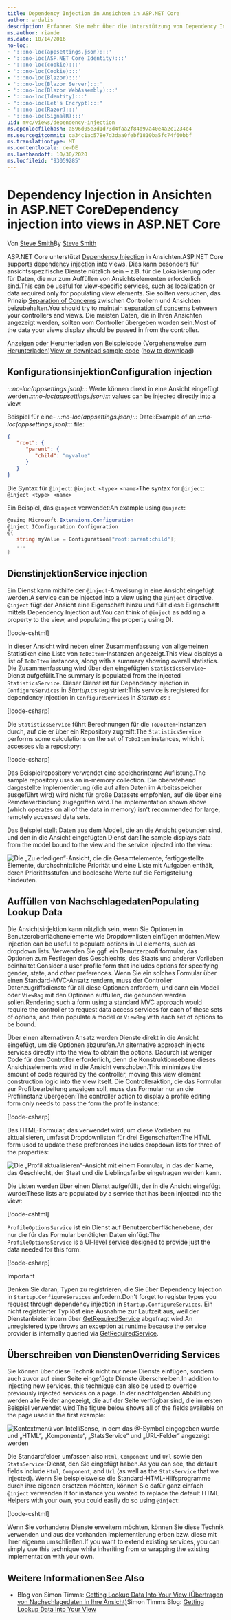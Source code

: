 ```yaml
---
title: Dependency Injection in Ansichten in ASP.NET Core
author: ardalis
description: Erfahren Sie mehr über die Unterstützung von Dependency Injection in Ansichten in ASP.NET Core.
ms.author: riande
ms.date: 10/14/2016
no-loc:
- ':::no-loc(appsettings.json):::'
- ':::no-loc(ASP.NET Core Identity):::'
- ':::no-loc(cookie):::'
- ':::no-loc(Cookie):::'
- ':::no-loc(Blazor):::'
- ':::no-loc(Blazor Server):::'
- ':::no-loc(Blazor WebAssembly):::'
- ':::no-loc(Identity):::'
- ":::no-loc(Let's Encrypt):::"
- ':::no-loc(Razor):::'
- ':::no-loc(SignalR):::'
uid: mvc/views/dependency-injection
ms.openlocfilehash: a596d05e3d1d73d4faa2f84d97a40e4a2c1234e4
ms.sourcegitcommit: ca34c1ac578e7d3daa0febf1810ba5fc74f60bbf
ms.translationtype: MT
ms.contentlocale: de-DE
ms.lasthandoff: 10/30/2020
ms.locfileid: "93059285"
---
```

# <a name="dependency-injection-into-views-in-aspnet-core"></a><span data-ttu-id="175b9-103">Dependency Injection in Ansichten in ASP.NET Core</span><span class="sxs-lookup"><span data-stu-id="175b9-103">Dependency injection into views in ASP.NET Core</span></span>

<span data-ttu-id="175b9-104">Von [Steve Smith](https://ardalis.com/)</span><span class="sxs-lookup"><span data-stu-id="175b9-104">By [Steve Smith](https://ardalis.com/)</span></span>

<span data-ttu-id="175b9-105">ASP.NET Core unterstützt [Dependency Injection](xref:fundamentals/dependency-injection) in Ansichten.</span><span class="sxs-lookup"><span data-stu-id="175b9-105">ASP.NET Core supports [dependency injection](xref:fundamentals/dependency-injection) into views.</span></span> <span data-ttu-id="175b9-106">Dies kann besonders für ansichtsspezifische Dienste nützlich sein – z.B. für die Lokalisierung oder für Daten, die nur zum Auffüllen von Ansichtselementen erforderlich sind.</span><span class="sxs-lookup"><span data-stu-id="175b9-106">This can be useful for view-specific services, such as localization or data required only for populating view elements.</span></span> <span data-ttu-id="175b9-107">Sie sollten versuchen, das Prinzip [Separation of Concerns](/dotnet/standard/modern-web-apps-azure-architecture/architectural-principles#separation-of-concerns) zwischen Controllern und Ansichten beizubehalten.</span><span class="sxs-lookup"><span data-stu-id="175b9-107">You should try to maintain [separation of concerns](/dotnet/standard/modern-web-apps-azure-architecture/architectural-principles#separation-of-concerns) between your controllers and views.</span></span> <span data-ttu-id="175b9-108">Die meisten Daten, die in Ihren Ansichten angezeigt werden, sollten vom Controller übergeben worden sein.</span><span class="sxs-lookup"><span data-stu-id="175b9-108">Most of the data your views display should be passed in from the controller.</span></span>

<span data-ttu-id="175b9-109">[Anzeigen oder Herunterladen von Beispielcode](https://github.com/dotnet/AspNetCore.Docs/tree/master/aspnetcore/mvc/views/dependency-injection/sample) ([Vorgehensweise zum Herunterladen](xref:index#how-to-download-a-sample))</span><span class="sxs-lookup"><span data-stu-id="175b9-109">[View or download sample code](https://github.com/dotnet/AspNetCore.Docs/tree/master/aspnetcore/mvc/views/dependency-injection/sample) ([how to download](xref:index#how-to-download-a-sample))</span></span>

## <a name="configuration-injection"></a><span data-ttu-id="175b9-110">Konfigurationsinjektion</span><span class="sxs-lookup"><span data-stu-id="175b9-110">Configuration injection</span></span>

<span data-ttu-id="175b9-111">*:::no-loc(appsettings.json):::* Werte können direkt in eine Ansicht eingefügt werden.</span><span class="sxs-lookup"><span data-stu-id="175b9-111">*:::no-loc(appsettings.json):::* values can be injected directly into a view.</span></span>

<span data-ttu-id="175b9-112">Beispiel für eine- *:::no-loc(appsettings.json):::* Datei:</span><span class="sxs-lookup"><span data-stu-id="175b9-112">Example of an *:::no-loc(appsettings.json):::* file:</span></span>

```json
{
   "root": {
      "parent": {
         "child": "myvalue"
      }
   }
}
```

<span data-ttu-id="175b9-113">Die Syntax für `@inject`: `@inject <type> <name>`</span><span class="sxs-lookup"><span data-stu-id="175b9-113">The syntax for `@inject`: `@inject <type> <name>`</span></span>

<span data-ttu-id="175b9-114">Ein Beispiel, das `@inject` verwendet:</span><span class="sxs-lookup"><span data-stu-id="175b9-114">An example using `@inject`:</span></span>

```csharp
@using Microsoft.Extensions.Configuration
@inject IConfiguration Configuration
@{
   string myValue = Configuration["root:parent:child"];
   ...
}
```

## <a name="service-injection"></a><span data-ttu-id="175b9-115">Dienstinjektion</span><span class="sxs-lookup"><span data-stu-id="175b9-115">Service injection</span></span>

<span data-ttu-id="175b9-116">Ein Dienst kann mithilfe der `@inject`-Anweisung in eine Ansicht eingefügt werden.</span><span class="sxs-lookup"><span data-stu-id="175b9-116">A service can be injected into a view using the `@inject` directive.</span></span> <span data-ttu-id="175b9-117">`@inject` fügt der Ansicht eine Eigenschaft hinzu und füllt diese Eigenschaft mittels Dependency Injection auf.</span><span class="sxs-lookup"><span data-stu-id="175b9-117">You can think of `@inject` as adding a property to the view, and populating the property using DI.</span></span>

[!code-cshtml[](../../mvc/views/dependency-injection/sample/src/ViewInjectSample/Views/ToDo/Index.cshtml?highlight=4,5,15,16,17)]

<span data-ttu-id="175b9-118">In dieser Ansicht wird neben einer Zusammenfassung von allgemeinen Statistiken eine Liste von `ToDoItem`-Instanzen angezeigt.</span><span class="sxs-lookup"><span data-stu-id="175b9-118">This view displays a list of `ToDoItem` instances, along with a summary showing overall statistics.</span></span> <span data-ttu-id="175b9-119">Die Zusammenfassung wird über den eingefügten `StatisticsService`-Dienst aufgefüllt.</span><span class="sxs-lookup"><span data-stu-id="175b9-119">The summary is populated from the injected `StatisticsService`.</span></span> <span data-ttu-id="175b9-120">Dieser Dienst ist für Dependency Injection in `ConfigureServices` in *Startup.cs* registriert:</span><span class="sxs-lookup"><span data-stu-id="175b9-120">This service is registered for dependency injection in `ConfigureServices` in *Startup.cs* :</span></span>

[!code-csharp[](../../mvc/views/dependency-injection/sample/src/ViewInjectSample/Startup.cs?highlight=6,7&range=15-22)]

<span data-ttu-id="175b9-121">Die `StatisticsService` führt Berechnungen für die `ToDoItem`-Instanzen durch, auf die er über ein Repository zugreift:</span><span class="sxs-lookup"><span data-stu-id="175b9-121">The `StatisticsService` performs some calculations on the set of `ToDoItem` instances, which it accesses via a repository:</span></span>

[!code-csharp[](../../mvc/views/dependency-injection/sample/src/ViewInjectSample/Model/Services/StatisticsService.cs?highlight=15,20,25)]

<span data-ttu-id="175b9-122">Das Beispielrepository verwendet eine speicherinterne Auflistung.</span><span class="sxs-lookup"><span data-stu-id="175b9-122">The sample repository uses an in-memory collection.</span></span> <span data-ttu-id="175b9-123">Die obenstehend dargestellte Implementierung (die auf allen Daten im Arbeitsspeicher ausgeführt wird) wird nicht für große Datasets empfohlen, auf die über eine Remoteverbindung zugegriffen wird.</span><span class="sxs-lookup"><span data-stu-id="175b9-123">The implementation shown above (which operates on all of the data in memory) isn't recommended for large, remotely accessed data sets.</span></span>

<span data-ttu-id="175b9-124">Das Beispiel stellt Daten aus dem Modell, die an die Ansicht gebunden sind, und den in die Ansicht eingefügten Dienst dar:</span><span class="sxs-lookup"><span data-stu-id="175b9-124">The sample displays data from the model bound to the view and the service injected into the view:</span></span>

![Die „Zu erledigen“-Ansicht, die die Gesamtelemente, fertiggestellte Elemente, durchschnittliche Priorität und eine Liste mit Aufgaben enthält, deren Prioritätsstufen und boolesche Werte auf die Fertigstellung hindeuten.](dependency-injection/_static/screenshot.png)

## <a name="populating-lookup-data"></a><span data-ttu-id="175b9-126">Auffüllen von Nachschlagedaten</span><span class="sxs-lookup"><span data-stu-id="175b9-126">Populating Lookup Data</span></span>

<span data-ttu-id="175b9-127">Die Ansichtsinjektion kann nützlich sein, wenn Sie Optionen in Benutzeroberflächenelemente wie Dropdownlisten einfügen möchten.</span><span class="sxs-lookup"><span data-stu-id="175b9-127">View injection can be useful to populate options in UI elements, such as dropdown lists.</span></span> <span data-ttu-id="175b9-128">Verwenden Sie ggf. ein Benutzerprofilformular, das Optionen zum Festlegen des Geschlechts, des Staats und anderer Vorlieben beinhaltet.</span><span class="sxs-lookup"><span data-stu-id="175b9-128">Consider a user profile form that includes options for specifying gender, state, and other preferences.</span></span> <span data-ttu-id="175b9-129">Wenn Sie ein solches Formular über einen Standard-MVC-Ansatz rendern, muss der Controller Datenzugriffsdienste für all diese Optionen anfordern, und dann ein Modell oder `ViewBag` mit den Optionen auffüllen, die gebunden werden sollen.</span><span class="sxs-lookup"><span data-stu-id="175b9-129">Rendering such a form using a standard MVC approach would require the controller to request data access services for each of these sets of options, and then populate a model or `ViewBag` with each set of options to be bound.</span></span>

<span data-ttu-id="175b9-130">Über einen alternativen Ansatz werden Dienste direkt in die Ansicht eingefügt, um die Optionen abzurufen.</span><span class="sxs-lookup"><span data-stu-id="175b9-130">An alternative approach injects services directly into the view to obtain the options.</span></span> <span data-ttu-id="175b9-131">Dadurch ist weniger Code für den Controller erforderlich, denn die Konstruktionsebene dieses Ansichtselements wird in die Ansicht verschoben.</span><span class="sxs-lookup"><span data-stu-id="175b9-131">This minimizes the amount of code required by the controller, moving this view element construction logic into the view itself.</span></span> <span data-ttu-id="175b9-132">Die Controlleraktion, die das Formular zur Profilbearbeitung anzeigen soll, muss das Formular nur an die Profilinstanz übergeben:</span><span class="sxs-lookup"><span data-stu-id="175b9-132">The controller action to display a profile editing form only needs to pass the form the profile instance:</span></span>

[!code-csharp[](../../mvc/views/dependency-injection/sample/src/ViewInjectSample/Controllers/ProfileController.cs?highlight=9,19)]

<span data-ttu-id="175b9-133">Das HTML-Formular, das verwendet wird, um diese Vorlieben zu aktualisieren, umfasst Dropdownlisten für drei Eigenschaften:</span><span class="sxs-lookup"><span data-stu-id="175b9-133">The HTML form used to update these preferences includes dropdown lists for three of the properties:</span></span>

![Die „Profil aktualisieren“-Ansicht mit einem Formular, in das der Name, das Geschlecht, der Staat und die Lieblingsfarbe eingetragen werden kann.](dependency-injection/_static/updateprofile.png)

<span data-ttu-id="175b9-135">Die Listen werden über einen Dienst aufgefüllt, der in die Ansicht eingefügt wurde:</span><span class="sxs-lookup"><span data-stu-id="175b9-135">These lists are populated by a service that has been injected into the view:</span></span>

[!code-cshtml[](../../mvc/views/dependency-injection/sample/src/ViewInjectSample/Views/Profile/Index.cshtml?highlight=4,16,17,21,22,26,27)]

<span data-ttu-id="175b9-136">`ProfileOptionsService` ist ein Dienst auf Benutzeroberflächenebene, der nur die für das Formular benötigten Daten einfügt:</span><span class="sxs-lookup"><span data-stu-id="175b9-136">The `ProfileOptionsService` is a UI-level service designed to provide just the data needed for this form:</span></span>

[!code-csharp[](../../mvc/views/dependency-injection/sample/src/ViewInjectSample/Model/Services/ProfileOptionsService.cs?highlight=7,13,24)]

> [!IMPORTANT]
> <span data-ttu-id="175b9-137">Denken Sie daran, Typen zu registrieren, die Sie über Dependency Injection in `Startup.ConfigureServices` anfordern.</span><span class="sxs-lookup"><span data-stu-id="175b9-137">Don't forget to register types you request through dependency injection in `Startup.ConfigureServices`.</span></span> <span data-ttu-id="175b9-138">Ein nicht registrierter Typ löst eine Ausnahme zur Laufzeit aus, weil der Dienstanbieter intern über [GetRequiredService](/dotnet/api/microsoft.extensions.dependencyinjection.serviceproviderserviceextensions.getrequiredservice) abgefragt wird.</span><span class="sxs-lookup"><span data-stu-id="175b9-138">An unregistered type throws an exception at runtime because the service provider is internally queried via [GetRequiredService](/dotnet/api/microsoft.extensions.dependencyinjection.serviceproviderserviceextensions.getrequiredservice).</span></span>

## <a name="overriding-services"></a><span data-ttu-id="175b9-139">Überschreiben von Diensten</span><span class="sxs-lookup"><span data-stu-id="175b9-139">Overriding Services</span></span>

<span data-ttu-id="175b9-140">Sie können über diese Technik nicht nur neue Dienste einfügen, sondern auch zuvor auf einer Seite eingefügte Dienste überschreiben.</span><span class="sxs-lookup"><span data-stu-id="175b9-140">In addition to injecting new services, this technique can also be used to override previously injected services on a page.</span></span> <span data-ttu-id="175b9-141">In der nachfolgenden Abbildung werden alle Felder angezeigt, die auf der Seite verfügbar sind, die im ersten Beispiel verwendet wird:</span><span class="sxs-lookup"><span data-stu-id="175b9-141">The figure below shows all of the fields available on the page used in the first example:</span></span>

![Kontextmenü von IntelliSense, in dem das @-Symbol eingegeben wurde und „HTML“, „Komponente“, „StatsService“ und „URL-Felder“ angezeigt werden](dependency-injection/_static/razor-fields.png)

<span data-ttu-id="175b9-143">Die Standardfelder umfassen also `Html`, `Component` und `Url` sowie den `StatsService`-Dienst, den Sie eingefügt haben.</span><span class="sxs-lookup"><span data-stu-id="175b9-143">As you can see, the default fields include `Html`, `Component`, and `Url` (as well as the `StatsService` that we injected).</span></span> <span data-ttu-id="175b9-144">Wenn Sie beispielsweise die Standard-HTML-Hilfsprogramme durch ihre eigenen ersetzen möchten, können Sie dafür ganz einfach `@inject` verwenden:</span><span class="sxs-lookup"><span data-stu-id="175b9-144">If for instance you wanted to replace the default HTML Helpers with your own, you could easily do so using `@inject`:</span></span>

[!code-cshtml[](../../mvc/views/dependency-injection/sample/src/ViewInjectSample/Views/Helper/Index.cshtml?highlight=3,11)]

<span data-ttu-id="175b9-145">Wenn Sie vorhandene Dienste erweitern möchten, können Sie diese Technik verwenden und aus der vorhanden Implementierung erben bzw. diese mit Ihrer eigenen umschließen.</span><span class="sxs-lookup"><span data-stu-id="175b9-145">If you want to extend existing services, you can simply use this technique while inheriting from or wrapping the existing implementation with your own.</span></span>

## <a name="see-also"></a><span data-ttu-id="175b9-146">Weitere Informationen</span><span class="sxs-lookup"><span data-stu-id="175b9-146">See Also</span></span>

* <span data-ttu-id="175b9-147">Blog von Simon Timms: [Getting Lookup Data Into Your View (Übertragen von Nachschlagedaten in Ihre Ansicht)](https://blog.simontimms.com/2015/06/09/getting-lookup-data-into-you-view/)</span><span class="sxs-lookup"><span data-stu-id="175b9-147">Simon Timms Blog: [Getting Lookup Data Into Your View](https://blog.simontimms.com/2015/06/09/getting-lookup-data-into-you-view/)</span></span>
